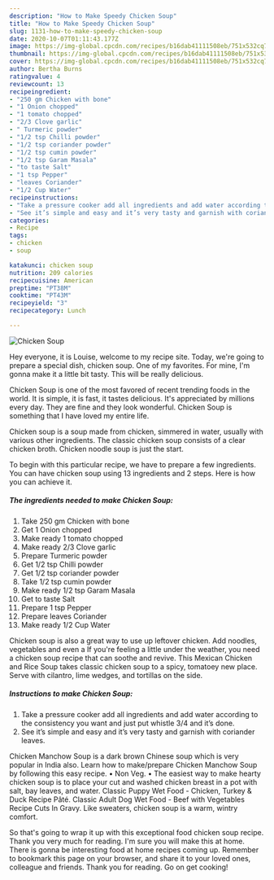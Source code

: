 ```yaml
---
description: "How to Make Speedy Chicken Soup"
title: "How to Make Speedy Chicken Soup"
slug: 1131-how-to-make-speedy-chicken-soup
date: 2020-10-07T01:11:43.177Z
image: https://img-global.cpcdn.com/recipes/b16dab41111508eb/751x532cq70/chicken-soup-recipe-main-photo.jpg
thumbnail: https://img-global.cpcdn.com/recipes/b16dab41111508eb/751x532cq70/chicken-soup-recipe-main-photo.jpg
cover: https://img-global.cpcdn.com/recipes/b16dab41111508eb/751x532cq70/chicken-soup-recipe-main-photo.jpg
author: Bertha Burns
ratingvalue: 4
reviewcount: 13
recipeingredient:
- "250 gm Chicken with bone"
- "1 Onion chopped"
- "1 tomato chopped"
- "2/3 Clove garlic"
- " Turmeric powder"
- "1/2 tsp Chilli powder"
- "1/2 tsp coriander powder"
- "1/2 tsp cumin powder"
- "1/2 tsp Garam Masala"
- "to taste Salt"
- "1 tsp Pepper"
- "leaves Coriander"
- "1/2 Cup Water"
recipeinstructions:
- "Take a pressure cooker add all ingredients and add water according to the consistency you want and just put whistle 3/4 and it’s done."
- "See it’s simple and easy and it’s very tasty and garnish with coriander leaves."
categories:
- Recipe
tags:
- chicken
- soup

katakunci: chicken soup 
nutrition: 209 calories
recipecuisine: American
preptime: "PT38M"
cooktime: "PT43M"
recipeyield: "3"
recipecategory: Lunch

---
```



![Chicken Soup](https://img-global.cpcdn.com/recipes/b16dab41111508eb/751x532cq70/chicken-soup-recipe-main-photo.jpg)

Hey everyone, it is Louise, welcome to my recipe site. Today, we're going to prepare a special dish, chicken soup. One of my favorites. For mine, I'm gonna make it a little bit tasty. This will be really delicious.

Chicken Soup is one of the most favored of recent trending foods in the world. It is simple, it is fast, it tastes delicious. It's appreciated by millions every day. They are fine and they look wonderful. Chicken Soup is something that I have loved my entire life.

Chicken soup is a soup made from chicken, simmered in water, usually with various other ingredients. The classic chicken soup consists of a clear chicken broth. Chicken noodle soup is just the start.


To begin with this particular recipe, we have to prepare a few ingredients. You can have chicken soup using 13 ingredients and 2 steps. Here is how you can achieve it.

<!--inarticleads1-->

##### The ingredients needed to make Chicken Soup:

1. Take 250 gm Chicken with bone
1. Get 1 Onion chopped
1. Make ready 1 tomato chopped
1. Make ready 2/3 Clove garlic
1. Prepare  Turmeric powder
1. Get 1/2 tsp Chilli powder
1. Get 1/2 tsp coriander powder
1. Take 1/2 tsp cumin powder
1. Make ready 1/2 tsp Garam Masala
1. Get to taste Salt
1. Prepare 1 tsp Pepper
1. Prepare leaves Coriander
1. Make ready 1/2 Cup Water


Chicken soup is also a great way to use up leftover chicken. Add noodles, vegetables and even a If you&#39;re feeling a little under the weather, you need a chicken soup recipe that can soothe and revive. This Mexican Chicken and Rice Soup takes classic chicken soup to a spicy, tomatoey new place. Serve with cilantro, lime wedges, and tortillas on the side. 

<!--inarticleads2-->

##### Instructions to make Chicken Soup:

1. Take a pressure cooker add all ingredients and add water according to the consistency you want and just put whistle 3/4 and it’s done.
1. See it’s simple and easy and it’s very tasty and garnish with coriander leaves.


Chicken Manchow Soup is a dark brown Chinese soup which is very popular in India also. Learn how to make/prepare Chicken Manchow Soup by following this easy recipe. • Non Veg. • The easiest way to make hearty chicken soup is to place your cut and washed chicken breast in a pot with salt, bay leaves, and water. Classic Puppy Wet Food - Chicken, Turkey &amp; Duck Recipe Pâté. Classic Adult Dog Wet Food - Beef with Vegetables Recipe Cuts In Gravy. Like sweaters, chicken soup is a warm, wintry comfort. 

So that's going to wrap it up with this exceptional food chicken soup recipe. Thank you very much for reading. I'm sure you will make this at home. There is gonna be interesting food at home recipes coming up. Remember to bookmark this page on your browser, and share it to your loved ones, colleague and friends. Thank you for reading. Go on get cooking!

